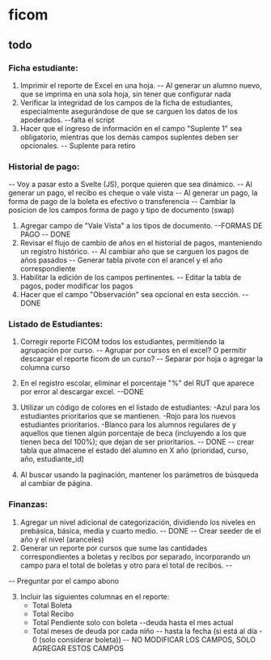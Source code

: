 # ficom

## todo

### Ficha estudiante:
1. Imprimir el reporte de Excel en una hoja. -- Al generar un alumno nuevo, que se imprima en una sola hoja, sin tener que configurar nada
2. Verificar la integridad de los campos de la ficha de estudiantes, especialmente asegurándose de que se carguen los datos de los apoderados. --falta el script
3. Hacer que el ingreso de información en el campo "Suplente 1" sea obligatorio, mientras que los demás campos suplentes deben ser opcionales. -- Suplente para retiro

### Historial de pago:
-- Voy a pasar esto a Svelte (JS), porque quieren que sea dinámico.
-- Al generar un pago, el recibo es cheque o vale vista
-- Al generar un pago, la forma de pago de la boleta es efectivo o transferencia
-- Cambiar la posicion de los campos forma de pago y tipo de documento (swap)
1. Agregar campo de "Vale Vista" a los tipos de documento. --FORMAS DE PAGO -- DONE
2. Revisar el flujo de cambio de años en el historial de pagos, manteniendo un registro histórico.
-- Al cambiar año que se carguen los pagos de años pasados
-- Generar tabla pivote con el arancel y el año correspondiente
3. Habilitar la edición de los campos pertinentes.
-- Editar la tabla de pagos, poder modificar los pagos
4. Hacer que el campo "Observación" sea opcional en esta sección. --DONE

### Listado de Estudiantes:
1. Corregir reporte FICOM todos los estudiantes, permitiendo la agrupación por curso. -- Agrupar por cursos en el excel? O permitir descargar el reporte ficom de un curso?
-- Separar por hoja o agregar la columna curso
2. En el registro escolar, eliminar el porcentaje "%" del RUT que aparece por error al descargar excel. --DONE
3. Utilizar un código de colores en el listado de estudiantes: 
-Azul para los estudiantes prioritarios que se mantienen.
-Rojo para los nuevos estudiantes prioritarios.
-Blanco para los alumnos regulares de y aquellos que tienen algún porcentaje de beca (incluyendo a los que tienen beca del 100%); que dejan de ser prioritarios. -- DONE
-- crear tabla que almacene el estado del alumno en X año (prioridad, curso, año, estudiante_id)

4. Al buscar usando la paginación, mantener los parámetros de búsqueda al cambiar de página.

### Finanzas:
1. Agregar un nivel adicional de categorización, dividiendo los niveles en prebásica, básica, media y cuarto medio. -- DONE
-- Crear seeder de el año y el nivel (aranceles)
2. Generar un reporte por cursos que sume las cantidades correspondientes a boletas y recibos por separado, incorporando un campo para el total de boletas y otro para el total de recibos.
-- 

-- Preguntar por el campo abono

3. Incluir las siguientes columnas en el reporte:
   - Total Boleta
   - Total Recibo
   - Total Pendiente solo con boleta --deuda hasta el mes actual
   - Total meses de deuda por cada niño -- hasta la fecha (si está al día - 0 (solo considerar boleta))
-- NO MODIFICAR LOS CAMPOS, SOLO AGREGAR ESTOS CAMPOS